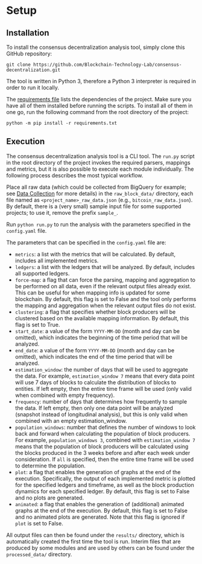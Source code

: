 # Setup

## Installation

To install the consensus decentralization analysis tool, simply clone this GitHub repository:

    git clone https://github.com/Blockchain-Technology-Lab/consensus-decentralization.git

The tool is written in Python 3, therefore a Python 3 interpreter is required in order to run it locally.

The [requirements file](https://github.com/Blockchain-Technology-Lab/consensus-decentralization/blob/main/requirements.txt) lists 
the dependencies of the project.
Make sure you have all of them installed before running the scripts. To install
all of them in one go, run the following command from the root directory of the
project:

    python -m pip install -r requirements.txt


## Execution

The consensus decentralization analysis tool is a CLI tool.
The `run.py` script in the root directory of the project invokes the required parsers, mappings and metrics, but it is
also possible to execute each module individually. The following process describes the most typical workflow.

Place all raw data (which could be collected from BigQuery for example; see [Data Collection](data.md) for more details)
in the `raw_block_data/` directory, each file named as `<project_name>_raw_data.json` (e.g., `bitcoin_raw_data.json`).
By default,
there is a (very small) sample input file for some supported projects; to use it, remove the prefix `sample_`.

Run `python run.py` to run the analysis with the parameters specified in the `config.yaml` file.

The parameters that can be specified in the `config.yaml` file are:

- `metrics`: a list with the metrics that will be calculated. By default, includes all implemented metrics.
- `ledgers`: a list with the ledgers that will be analyzed. By default, includes all supported ledgers.
- `force-map`: a flag that can force the parsing, mapping and aggregation to be performed on all data, even if the
  relevant output files already exist. This can be useful for when mapping info is updated for some blockchain. By
  default, this flag is set to False and the tool only performs the mapping and aggregation when the relevant output
  files do not exist.
- `clustering`: a flag that specifies whether block producers will be clustered based on the available mapping 
  information. By default, this flag is set to True.
- `start_date`: a value of the form `YYYY-MM-DD` (month and day can be omitted), which indicates the beginning of the
  time period that will be analyzed. 
- `end_date`: a value of the form `YYYY-MM-DD` (month and day can be omitted), which indicates the end of the time
  period that will be analyzed.
- `estimation_window`: the number of days that will be used to aggregate the data. For example,
  `estimation_window 7` means that every data point will use 7 days of blocks to calculate the distribution of
  blocks to entities. If left empty, then the entire time frame will be used (only valid when combined with empty
  frequency).
- `frequency`: number of days that determines how frequently to sample the data. If left empty, then only one data
  point will be analyzed (snapshot instead of longitudinal analysis), but this is only valid when combined with an 
  empty estimation_window.
- `population_windows`: number that defines the number of windows to look back and forward when calculating the
  population of block producers. For example, `population_windows 3`, combined with `estimation_window 7` means that the 
  population of block producers will be calculated using the blocks produced in the 3 weeks before and after each 
  week under consideration. If `all` is specified, then the entire time frame will be used to determine the population.
- `plot`: a flag that enables the generation of graphs at the end of the execution. Specifically, the output of each 
implemented metric is plotted for the specified ledgers and timeframe, as well as the block production dynamics for each
specified ledger. By default, this flag is set to False and no plots are generated.
- `animated`: a flag that enables the generation of (additional) animated graphs at the end of the execution. By 
  default, this flag is set to False and no animated plots are generated. Note that this flag is ignored if `plot` is
  set to False.


All output files can then be found under the `results/` directory, which is automatically created the first time the 
tool is run. Interim files that are produced by some modules and are used by others can be found under the 
`processed_data/` directory.
